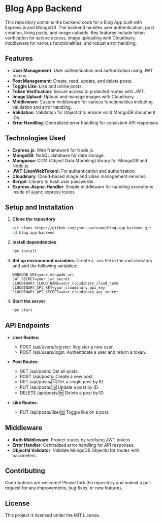 # Blog App Backend

This repository contains the backend code for a Blog App built with Express.js and MongoDB. The backend handles user authentication, post creation, liking posts, and image uploads. Key features include token verification for secure access, image uploading with Cloudinary, middleware for various functionalities, and robust error handling.

## Features

- **User Management**: User authentication and authorization using JWT tokens.
- **Post Management**: Create, read, update, and delete posts.
- **Toggle Like**: Like and unlike posts.
- **Token Verification**: Secure access to protected routes with JWT.
- **Image Upload**: Upload and manage images with Cloudinary.
- **Middleware**: Custom middleware for various functionalities including validation and error handling.
- **Validation**: Validation for ObjectId to ensure valid MongoDB document IDs.
- **Error Handling**: Centralized error handling for consistent API responses.

## Technologies Used

- **Express.js**: Web framework for Node.js.
- **MongoDB**: NoSQL database for data storage.
- **Mongoose**: ODM (Object Data Modeling) library for MongoDB and Node.js.
- **JWT (JsonWebToken)**: For authentication and authorization.
- **Cloudinary**: Cloud-based image and video management services.
- **Bcrypt**: Library to hash user passwords.
- **Express-Async-Handler**: Simple middleware for handling exceptions inside of async express routes.

## Setup and Installation

1. **Clone the repository**:
    ```bash
    git clone https://github.com/your-username/blog-app-backend.git
    cd blog-app-backend
    ```

2. **Install dependencies**:
    ```bash
    npm install
    ```

3. **Set up environment variables**:
    Create a `.env` file in the root directory and add the following variables:
    ```env
    MONGODB_URI=your_mongodb_uri
    JWT_SECRET=your_jwt_secret
    CLOUDINARY_CLOUD_NAME=your_cloudinary_cloud_name
    CLOUDINARY_API_KEY=your_cloudinary_api_key
    CLOUDINARY_API_SECRET=your_cloudinary_api_secret
    ```

4. **Start the server**:
    ```bash
    npm start
    ```

## API Endpoints

- **User Routes**:
    - POST /api/users/register: Register a new user.
    - POST /api/users/login: Authenticate a user and return a token.

- **Post Routes**:
    - GET /api/posts: Get all posts.
    - POST /api/posts: Create a new post.
    - GET /api/posts/:id: Get a single post by ID.
    - PUT /api/posts/:id: Update a post by ID.
    - DELETE /api/posts/:id: Delete a post by ID.

- **Like Routes**:
    - PUT /api/posts/like/:id: Toggle like on a post.

## Middleware

- **Auth Middleware**: Protect routes by verifying JWT tokens.
- **Error Handler**: Centralized error handling for API responses.
- **ObjectId Validator**: Validate MongoDB ObjectId for routes with parameters.

## Contributing

Contributions are welcome! Please fork the repository and submit a pull request for any improvements, bug fixes, or new features.

## License

This project is licensed under the MIT License.

